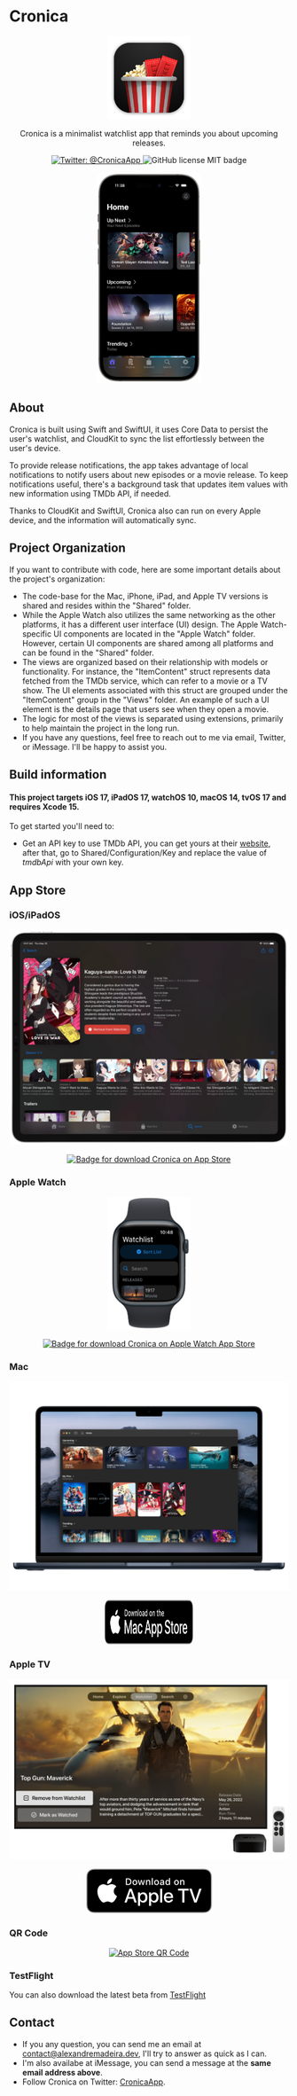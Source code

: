# Cronica

<p align="center">
    <img src="https://github.com/MadeiraAlexandre/Cronica/blob/main/Shared/Assets.xcassets/MacAppIcon.appiconset/icon_512x512.png?raw=true" alt="Cronica Icon" width="150" height="150" />
</p>

<p align="center">
    Cronica is a minimalist watchlist app that reminds you about upcoming releases.
</p>

<p align="center">
    <a href="https://twitter.com/CronicaApp">
        <img src="https://img.shields.io/badge/Twitter-@CronicaApp-blue.svg?style=flat" alt="Twitter: @CronicaApp" />
    </a>
<img src="https://img.shields.io/github/license/MadeiraAlexandre/Cronica" alt="GitHub license MIT badge" />

</p>


<p align="center">
    <img src="https://raw.githubusercontent.com/MadeiraAlexandre/Cronica/main/Screenshots/iPhone.webp" alt="Cronica Home view Screenshot" minWidth="220" maxWidth="440" height="380">
</p>

## About

Cronica is built using Swift and SwiftUI, it uses Core Data to persist the user's watchlist, and CloudKit to sync the list effortlessly between the user's device. 

To provide release notifications, the app takes advantage of local notifications to notify users about new episodes or a movie release. To keep notifications useful, there's a background task that updates item values with new information using TMDb API, if needed.

Thanks to CloudKit and SwiftUI, Cronica also can run on every Apple device, and the information will automatically sync.

## Project Organization
If you want to contribute with code, here are some important details about the project's organization:

- The code-base for the Mac, iPhone, iPad, and Apple TV versions is shared and resides within the "Shared" folder.
- While the Apple Watch also utilizes the same networking as the other platforms, it has a different user interface (UI) design. The Apple Watch-specific UI components are located in the "Apple Watch" folder. However, certain UI components are shared among all platforms and can be found in the "Shared" folder.
- The views are organized based on their relationship with models or functionality. For instance, the "ItemContent" struct represents data fetched from the TMDb service, which can refer to a movie or a TV show. The UI elements associated with this struct are grouped under the "ItemContent" group in the "Views" folder. An example of such a UI element is the details page that users see when they open a movie.
- The logic for most of the views is separated using extensions, primarily to help maintain the project in the long run.
- If you have any questions, feel free to reach out to me via email, Twitter, or iMessage. I'll be happy to assist you.

##  Build information

#### This project targets iOS 17, iPadOS 17, watchOS 10,  macOS 14, tvOS 17 and requires Xcode 15.

To get started you'll need to:

- Get an API key to use TMDb API, you can get yours at their [website](https://www.themoviedb.org/documentation/api),  after that, go to Shared/Configuration/Key and replace the value of *tmdbApi* with your own key.

## App Store

### iOS/iPadOS

<p align="center">
	<img src="https://raw.githubusercontent.com/MadeiraAlexandre/Cronica/main/Screenshots/iPad.webp" alt="Cronica running on iPad displaying the details page for the TV Show Kaguya-sama: Love Is War." minWidth="220" maxWidth="440" maxHeight="340">
</p>
<p align="center">
<a href="https://apple.co/38SXpVJ">
	<img src="https://alexandremadeira.dev/resources/img/cronica/AppStoreBadge.svg" alt="Badge for download Cronica on App Store" width="160" height="80">
</a>
</p>

### Apple Watch

<p align="center">
	<img src="https://raw.githubusercontent.com/MadeiraAlexandre/Cronica/main/Screenshots/Apple%20Watch.webp" alt="Cronica running on Apple Watch S7." minWidth="220" maxWidth="440" height="240">
</p>
<p align="center"> 
<a href="https://apps.apple.com/app/cronica/id1614950275">
	<img src="https://alexandremadeira.dev/resources/img/cronica/AppStoreBadge.svg" alt="Badge for download Cronica on Apple Watch App Store" width="160" height="80">
</a>
</p>

### Mac

<p align="center">
	<img src="https://raw.githubusercontent.com/MadeiraAlexandre/Cronica/main/Screenshots/Mac.webp" alt="Cronica running on MacBook Air displaying details for Top Gun: Maverick." maxWidth="220" maxWidth="440" >
</p>
<p align="center">
<a href="https://apple.co/38SXpVJ">
	<img src="https://raw.githubusercontent.com/MadeiraAlexandre/Cronica/main/Screenshots/Badges/Mac.svg" alt="Badge for download Cronica on Mac App Store" width="160" height="80">
</a>
</p>

### Apple TV
<p align="center">
	<img src="https://raw.githubusercontent.com/MadeiraAlexandre/Cronica/main/Screenshots/TV.webp" alt="Cronica running on Apple TV displaying details for Top Gun: Maverick." maxWidth="220" maxWidth="560" minWidth="40" minHeight="60">
</p>
<p align="center">
<a href="https://apple.co/38SXpVJ">
	<img src="https://raw.githubusercontent.com/MadeiraAlexandre/Cronica/main/Screenshots/Badges/AppleTV.svg" alt="Badge for download Cronica on Apple TV App Store" maxWidth="160" maxHeight="80"> 
</a>
</p>


### QR Code
<p align="center">
    <a href="https://apple.co/38SXpVJ">
            <img src="https://tools-qr-production.s3.amazonaws.com/output/apple-toolbox/5ca3ba169cdec742cc5e32287e7167e0/2af0b32529e05debc3de4aed62551429.png" alt="App Store QR Code" minWidth="250" minHeight="250" width="300" height="300">
    </a>
 </p>

### TestFlight
<p>
You can also download the latest beta from <a href="https://testflight.apple.com/join/T8kwk6Gb">TestFlight</a>
</p>


## Contact

- If you any question, you can send me an email at <a href = "mailto: contact@alexandremadeira.dev"> contact@alexandremadeira.dev</a>, I'll try to answer as quick as I can.<br>
- I'm also availabe at iMessage, you can send a message at the **same email address above**.<br>
- Follow Cronica on Twitter: [CronicaApp](https://twitter.com/CronicaApp).

